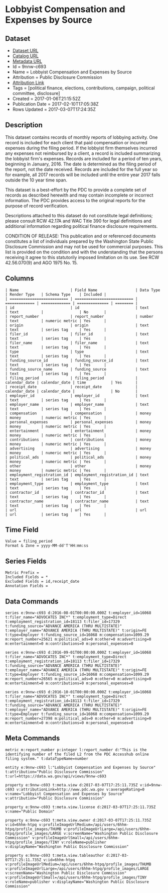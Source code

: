 # Lobbyist Compensation and Expenses by Source

## Dataset

* [Dataset URL](https://data.wa.gov/api/views/9nnw-c693/rows.json?max_rows=100)
* [Catalog URL](https://catalog.data.gov/dataset/draft-lobbyist-compensation-and-expenses-by-source)
* [Metadata URL](https://data.wa.gov/api/views/9nnw-c693)
* Id = 9nnw-c693
* Name = Lobbyist Compensation and Expenses by Source
* Attribution = Public Disclosure Commission
* [Attribution Link](http://www.pdc.wa.gov)
* Tags = [political finance, elections, contributions, campaign, political committee, disclosure]
* Created = 2017-01-06T21:15:52Z
* Publication Date = 2017-02-10T17:05:38Z
* Rows Updated = 2017-03-07T17:24:35Z

## Description

This dataset contains records of monthly reports of lobbying activity. One record is included for each client that paid compensation or incurred expenses during the filing period. If the lobbyist firm themselves incurred any expenses not reimbursed by a client, a record is included summarizing the lobbyist firm's expenses. Records are included for a period of ten years, beginning in January, 2016. The date is determined as the filing period of the report, not the date received. Records are included for the full year so for example, all 2017 records will be included until the entire year 2017 falls outside the 10 year time span.

This dataset is a best-effort by the PDC to provide a complete set of records as described herewith and may contain incomplete or incorrect information. The PDC provides access to the original reports for the purpose of record verification.

Descriptions attached to this dataset do not constitute legal definitions; please consult RCW 42.17A and WAC Title 390 for legal definitions and additional information regarding political finance disclosure requirements.

CONDITION OF RELEASE: This publication and or referenced documents constitutes a list of individuals prepared by the Washington State Public Disclosure Commission and may not be used for commercial purposes. This list is provided on the condition and with the understanding that the persons receiving it agree to this statutorily imposed limitation on its use. See RCW 42.56.070(9) and AGO 1975 No. 15.

## Columns

```ls
| Name                       | Field Name                 | Data Type     | Render Type   | Schema Type    | Included | 
| ========================== | ========================== | ============= | ============= | ============== | ======== | 
| id                         | id                         | text          | text          |                | No       | 
| report_number              | report_number              | number        | text          | numeric metric | Yes      | 
| origin                     | origin                     | text          | text          | series tag     | Yes      | 
| filer_id                   | filer_id                   | text          | text          | series tag     | Yes      | 
| filer_name                 | filer_name                 | text          | text          | series tag     | Yes      | 
| type                       | type                       | text          | text          | series tag     | Yes      | 
| funding_source_id          | funding_source_id          | text          | text          | series tag     | Yes      | 
| funding_source_name        | funding_source             | text          | text          | series tag     | Yes      | 
| filing_period              | filing_period              | calendar_date | calendar_date | time           | Yes      | 
| receipt_date               | receipt_date               | calendar_date | calendar_date |                | No       | 
| employer_id                | employer_id                | text          | text          | series tag     | Yes      | 
| employer_name              | employer_name              | text          | text          | series tag     | Yes      | 
| compensation               | compensation               | money         | money         | numeric metric | Yes      | 
| personal_expenses          | personal_expenses          | money         | money         | numeric metric | Yes      | 
| entertainment              | entertainment              | money         | money         | numeric metric | Yes      | 
| contributions              | contributions              | money         | money         | numeric metric | Yes      | 
| advertising                | advertising                | money         | money         | numeric metric | Yes      | 
| political_ads              | political_ads              | money         | money         | numeric metric | Yes      | 
| other                      | other                      | money         | money         | numeric metric | Yes      | 
| employment_registration_id | employment_registration_id | text          | text          | series tag     | Yes      | 
| employment_type            | employment_type            | text          | text          | series tag     | Yes      | 
| contractor_id              | contractor_id              | text          | text          | series tag     | Yes      | 
| contractor_name            | contractor_name            | text          | text          | series tag     | Yes      | 
| url                        | url                        | url           | url           | series tag     | Yes      | 
```

## Time Field

```ls
Value = filing_period
Format & Zone = yyyy-MM-dd'T'HH:mm:ss
```

## Series Fields

```ls
Metric Prefix = 
Included Fields = *
Excluded Fields = id,receipt_date
Annotation Fields = 
```

## Data Commands

```ls
series e:9nnw-c693 d:2016-08-01T00:00:00.000Z t:employer_id=16068 t:filer_name="ADVOCATES INC*" t:employment_type=Direct t:employment_registration_id=18113 t:filer_id=17329 t:funding_source="ADVANCE AMERICA (THRU MULTISTATE)" t:employer_name="ADVANCE AMERICA (THRU MULTISTATE)" t:origin=FE t:type=Employer t:funding_source_id=16068 m:compensation=1099.29 m:report_number=25621 m:political_ads=0 m:other=0 m:advertising=0 m:entertainment=0 m:contributions=0 m:personal_expenses=0

series e:9nnw-c693 d:2016-09-01T00:00:00.000Z t:employer_id=16068 t:filer_name="ADVOCATES INC*" t:employment_type=Direct t:employment_registration_id=18113 t:filer_id=17329 t:funding_source="ADVANCE AMERICA (THRU MULTISTATE)" t:employer_name="ADVANCE AMERICA (THRU MULTISTATE)" t:origin=FE t:type=Employer t:funding_source_id=16068 m:compensation=1099.29 m:report_number=26565 m:political_ads=0 m:other=0 m:advertising=0 m:entertainment=0 m:contributions=0 m:personal_expenses=0

series e:9nnw-c693 d:2016-10-01T00:00:00.000Z t:employer_id=16068 t:filer_name="ADVOCATES INC*" t:employment_type=Direct t:employment_registration_id=18113 t:filer_id=17329 t:funding_source="ADVANCE AMERICA (THRU MULTISTATE)" t:employer_name="ADVANCE AMERICA (THRU MULTISTATE)" t:origin=FE t:type=Employer t:funding_source_id=16068 m:compensation=1099.29 m:report_number=27398 m:political_ads=0 m:other=0 m:advertising=0 m:entertainment=0 m:contributions=0 m:personal_expenses=0
```

## Meta Commands

```ls
metric m:report_number p:integer l:report_number d:"This is the identifying number of the filed L2 from the PDC Accesshub online filing system." t:dataTypeName=number

entity e:9nnw-c693 l:"Lobbyist Compensation and Expenses by Source" t:attribution="Public Disclosure Commission" t:url=https://data.wa.gov/api/views/9nnw-c693

property e:9nnw-c693 t:meta.view d:2017-03-07T17:25:11.735Z v:id=9nnw-c693 v:attributionLink=http://www.pdc.wa.gov v:averageRating=0 v:name="Lobbyist Compensation and Expenses by Source" v:attribution="Public Disclosure Commission"

property e:9nnw-c693 t:meta.view.license d:2017-03-07T17:25:11.735Z v:name="Public Domain"

property e:9nnw-c693 t:meta.view.owner d:2017-03-07T17:25:11.735Z v:id=6hhm-htpq v:profileImageUrlMedium=/api/users/6hhm-htpq/profile_images/THUMB v:profileImageUrlLarge=/api/users/6hhm-htpq/profile_images/LARGE v:screenName="Washington Public Disclosure Commission" v:profileImageUrlSmall=/api/users/6hhm-htpq/profile_images/TINY v:roleName=publisher v:displayName="Washington Public Disclosure Commission"

property e:9nnw-c693 t:meta.view.tableauthor d:2017-03-07T17:25:11.735Z v:id=6hhm-htpq v:profileImageUrlMedium=/api/users/6hhm-htpq/profile_images/THUMB v:profileImageUrlLarge=/api/users/6hhm-htpq/profile_images/LARGE v:screenName="Washington Public Disclosure Commission" v:profileImageUrlSmall=/api/users/6hhm-htpq/profile_images/TINY v:roleName=publisher v:displayName="Washington Public Disclosure Commission"
```